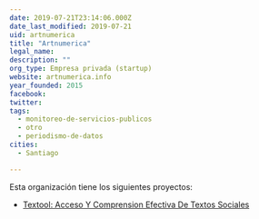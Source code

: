 ```yaml
---
date: 2019-07-21T23:14:06.000Z
date_last_modified: 2019-07-21
uid: artnumerica
title: "Artnumerica"
legal_name: 
description: ""
org_type: Empresa privada (startup)
website: artnumerica.info
year_founded: 2015
facebook: 
twitter: 
tags:
  - monitoreo-de-servicios-publicos
  - otro
  - periodismo-de-datos
cities: 
  - Santiago

---
```


Esta organización tiene los siguientes proyectos:

- [Textool: Acceso Y Comprension Efectiva De Textos Sociales](/proyectos/textool-acceso-y-comprension-efectiva-de-textos-sociales)
